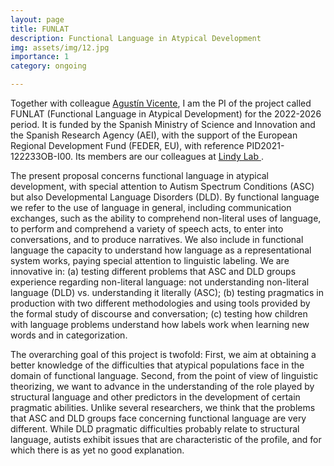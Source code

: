 ```yaml
---
layout: page
title: FUNLAT
description: Functional Language in Atypical Development
img: assets/img/12.jpg
importance: 1
category: ongoing

---
```


Together with colleague [Agust&iacute;n Vicente](https://www.ikerbasque.net/es/agustin-vicente), I am the PI of the project called FUNLAT (Functional Language in Atypical Development) for the 2022-2026 period. It is funded by the Spanish Ministry of Science and Innovation and the Spanish Research Agency (AEI), with the support of the European Regional Development Fund (FEDER, EU), with reference PID2021-122233OB-I00. Its members are our colleagues at <a href="http://lindy-lab.eus"> Lindy Lab </a>.

The present proposal concerns functional language in atypical development, with special attention to Autism Spectrum Conditions (ASC) but also Developmental Language Disorders (DLD). By functional language we refer to the use of language in general, including communication exchanges, such as the ability to comprehend non-literal uses of language, to perform and comprehend a variety of speech acts, to enter into conversations, and to produce narratives. We also include in functional language the capacity to understand how language as a representational system works, paying special attention to linguistic labeling.  We are innovative in: (a) testing different problems that ASC and DLD groups experience regarding non-literal language: not understanding non-literal language (DLD) vs. understanding it literally (ASC); (b) testing pragmatics in production  with two different methodologies and using tools provided by the formal study of discourse and conversation; (c) testing how children with language problems understand how labels work when learning new words and in categorization.


The overarching goal of this project is twofold: First, we aim at obtaining a better knowledge of the difficulties that atypical populations face in the domain of functional language. Second, from the point of view of linguistic theorizing, we want to advance in the understanding of the role played by structural language and other predictors in the development of certain pragmatic abilities. Unlike several researchers, we think that the problems that ASC and DLD groups face concerning functional language are very different. While DLD pragmatic difficulties probably relate to structural language, autists exhibit issues that are characteristic of the profile, and for which there is as yet no good explanation.
